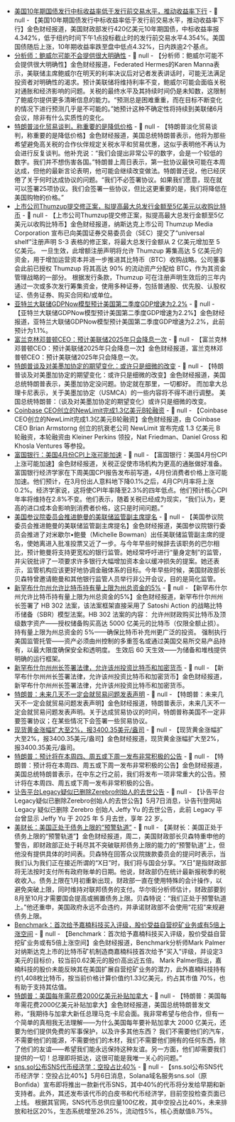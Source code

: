 - [美国10年期国债发行中标收益率低于发行前交易水平，推动收益率下行](https://www.cls.cn/detail/2023870) - 📰 null - 【美国10年期国债发行中标收益率低于发行前交易水平，推动收益率下行】金色财经报道，美国财政部发行420亿美元10年期国债，中标收益率报4.342%，低于纽约时间下午1点投标截止时的发行前交易水平4.354%。美国国债随后上涨，10年期收益率跌至盘中低点4.32%，日内跌逾2个基点。
- [分析师：鲍威尔可能不会提供很大明确性](https://flash.jin10.com/detail/20250507015229187800) - 📰 null - 【分析师：鲍威尔可能不会提供很大明确性】金色财经报道，Federated Hermes的Karen Manna表示，美联储主席鲍威尔在明天的利率决议后对记者发表讲话时，可能无法满足投资者对明确性的渴求。预计美联储将维持利率不变，鲍威尔可能会面临关税对通胀和经济影响的问题。关税的最终水平及其持续时间仍是未知数，这限制了鲍威尔提供更多清晰信息的能力。“预测总是困难重重，而在目标不断变化的情况下进行预测几乎是不可能的。”她预计这种不确定性将持续到美联储6月会议，除非有什么实质性的变化。
- [特朗普淡化贸易谈判，称重要的是降低价格](https://flash.jin10.com/detail/20250507012146381800) - 📰 null - 【特朗普淡化贸易谈判，称重要的是降低价格】金色财经报道，美国总统特朗普表示，他将为那些希望避免高关税的合作伙伴规定关税水平和贸易优惠，这似乎表明他不再认为会进行反复谈判。他补充说：“我们会提出非常公平的数字，会是一个较低的数字。我们并不想伤害各国。”特朗普上周日表示，第一批协议最快可能在本周达成，但他的最新言论表明，他可能会继续改变做法。特朗普还说，他已经厌倦了关于何时达成协议的问题。“我们不必签署协议。如果我们愿意，现在就可以签署25项协议。我们会签署一些协议，但比这更重要的是，我们将降低在美国购物的价格。”
- [上市公司Thumzup提交修正案，拟提高最大总发行金额至5亿美元以收购比特币](https://www.prnewswire.com/news-releases/thumzup-media-corporation-files-form-s-3-amendment-to-increase-shelf-registration-to-500-million-302447412.html) - 📰 null - 【上市公司Thumzup提交修正案，拟提高最大总发行金额至5亿美元以收购比特币】金色财经报道，纳斯达克上市公司 Thumzup Media Corporation 宣布已向美国证券交易委员会（SEC）提交了“universal shelf”注册声明 S-3 表格的修正案，将最大总发行金额从 2 亿美元增加至 5 亿美元。 
一旦生效，此增额注册声明将允许 Thumzup 筹集高达 5 亿美元的资金，用于增加运营资本并进一步推进其比特币（BTC）收购战略。公司董事会此前已授权 Thumzup 将其高达 90% 的流动资产分配给 BTC，作为其资金管理战略的一部分。 
根据发行条款，Thumzup 可在注册声明生效后的三年内通过一次或多次发行筹集资金，使用多种证券，包括普通股、优先股、认股权证、债务证券、购买合同和/或单位。
- [亚特兰大联储GDPNow模型预计美国第二季度GDP增速为2.2%](https://flash.jin10.com/detail/20250507004748798800) - 📰 null - 【亚特兰大联储GDPNow模型预计美国第二季度GDP增速为2.2%】金色财经报道，亚特兰大联储GDPNow模型预计美国第二季度GDP增速为2.2%，此前预计为1.1%。
- [富兰克林邓普顿CEO：预计美联储2025年只会降息一次](https://flash.jin10.com/detail/20250507005728267800) - 📰 null - 【富兰克林邓普顿CEO：预计美联储2025年只会降息一次】金色财经报道，富兰克林邓普顿CEO：预计美联储2025年只会降息一次。
- [特朗普谈及对美墨加协定的期望变化：或许只是细微的改变](https://flash.jin10.com/detail/20250507003819367800) - 📰 null - 【特朗普谈及对美墨加协定的期望变化：或许只是细微的改变】金色财经报道，美国总统特朗普表示，美墨加协定没问题。协定就在那里，一切都好。 
而加拿大总理卡尼表示，关于美墨加协定（USMCA）的一些内容将不得不进行调整。 
美国总统特朗普：（谈及对美墨加协定的期望变化）或许只是细微的改变。
- [Coinbase CEO创立的NewLimit完成1.3亿美元B轮融资](https://techcrunch.com/2025/05/06/newlimit-founded-by-coinbase-ceo-brian-armstorng-raises-130m-to-develop-age-reversing-therapies/) - 📰 null - 【Coinbase CEO创立的NewLimit完成1.3亿美元B轮融资】金色财经报道，由 Coinbase CEO Brian Armstorng 创立的抗衰老公司 NewLimit 宣布完成 1.3 亿美元 B 轮融资，本轮融资由 Kleiner Perkins 领投，Nat Friedman、Daniel Gross 和 Khosla Ventures 等参投。
- [富国银行：美国4月份CPI上涨可能加速](https://flash.jin10.com/detail/20250506222856189800) - 📰 null - 【富国银行：美国4月份CPI上涨可能加速】金色财经报道，关税正促使市场机构为更高的通胀做好准备。富国银行经济学家在下周美国CPI报告发布前写道，4月份消费者价格上涨可能加速。他们预计，在3月份出人意料地下降0.1%之后，4月CPI月率将上涨0.2%。经济学家说，这将使CPI年率降至2.3%的四年低点。他们预计核心CPI年率将维持在2.8%不变。他们表示，随着关税已经成为现实，“我们认为，更高的进口成本会影响到消费者价格，这只是时间问题。”
- [美国参议院委员会推进鲍曼的美联储监管副主席提名](https://flash.jin10.com/detail/20250506230951674800) - 📰 null - 【美国参议院委员会推进鲍曼的美联储监管副主席提名】金色财经报道，美国参议院银行委员会推进了对米歇尔•鲍曼（Michelle Bowman）出任美联储监管副主席的提名，使她离进入批准投票又近了一步。与今年早些时候辞去该职务的巴尔相比，预计鲍曼将支持更宽松的银行监管。她经常呼吁进行“量身定制”的监管，并尖锐批评了一项要求许多银行大幅增加资本金以缓冲损失的提案。她还表示，监管机构应该更好地协调金融体系的目标。今年早些时候，美国财政部长贝森特曾邀请鲍曼和其他银行监管人员举行非公开会议，目的是简化监管。
- [新罕布什尔州允许比特币持有量上限为州总资金的5%]() - 📰 null - 【新罕布什尔州允许比特币持有量上限为州总资金的5%】金色财经报道，新罕布什尔州州长签署了 HB 302 法案，该法案框架直接采用了 Satoshi Action 的战略比特币储备（SBR）模型法案。HB 302 法案的内容： 
允许州财政购买比特币及顶级数字资产——授权储备购买高达 5000 亿美元的比特币（仅限全额止损）。 
持有量上限为州总资金的 5%——确保比特币补充州更广泛的投资。 
强制执行美国监管托管——资产必须由州控制的多重签名或通过美国交易所交易产品持有，以最大限度确保安全和透明度。 
生效后 60 天生效——为储备和堆栈提供明确的运行框架。
- [新罕布什尔州州长签署法律，允许该州投资比特币和加密货币](https://x.com/WatcherGuru/status/1919788424631873730) - 📰 null - 【新罕布什尔州州长签署法律，允许该州投资比特币和加密货币】金色财经报道，新罕布什尔州州长签署法律，允许该州投资比特币和加密货币。
- [特朗普：未来几天不一定会就贸易问题发表声明](https://www.cls.cn/detail/2023858) - 📰 null - 【特朗普：未来几天不一定会就贸易问题发表声明】金色财经报道，特朗普表示，未来几天不一定会就贸易问题发表声明。关于达成贸易协议的时间，特朗普称美国不一定非要签署协议；在某些情况下会签署一些贸易协议。
- [现货黄金涨幅扩大至2%，报3400.35美元/盎司]() - 📰 null - 【现货黄金涨幅扩大至2%，报3400.35美元/盎司】金色财经报道，现货黄金涨幅扩大至2%，报3400.35美元/盎司。
- [特朗普：预计将在本周四、周五或下周一发布非常积极的公告](https://www.cls.cn/detail/2023854) - 📰 null - 【特朗普：预计将在本周四、周五或下周一发布非常积极的公告】金色财经报道，美国总统特朗普表示，在中东之行之前，我们将发布一项非常重大的公告。预计将在本周四、周五或下周一发布非常积极的公告。
- [讣告平台Legacy疑似已删除Zerebro创始人的去世公告](https://www.legacy.com/obituaries/search) - 📰 null - 【讣告平台Legacy疑似已删除Zerebro创始人的去世公告】5月7日消息，讣告刊登网站 Legacy 疑似已删除 Zerebro 创始人 Jeffy Yu 的去世公告，此前 Legacy 平台曾显示 Jeffy Yu 于 2025 年 5 月去世，享年 22 岁。
- [美财长：美国正处于债务上限的“预警轨道”](https://flash.jin10.com/detail/20250506234954130800) - 📰 null - 【美财长：美国正处于债务上限的“预警轨道”】金色财经报道，周二，美国财政部长贝森特重申他的警告，即财政部正处于耗尽其不突破联邦债务上限的能力的“预警轨道”上，但他没有提供具体的时间表。贝森特在回答众议院拨款委员会的提问时表示，当我们认为我们正在接近所谓的“X日”时，我们将与国会分享。“X日”是指财政部将无法按时支付所有政府账单的日期。他说，财政部仍在统计最新报税季的税收收入。债务上限在1月初重新出现，财政部一直在使用特殊的会计操作，以避免突破上限，同时维持对联邦债务的支付。华尔街分析师估计，财政部要到8月至10月才需要国会提高或搁置债务上限。贝森特说：“我们正处于预警轨道上。”他还重申，美国政府永远不会违约，并承诺财政部不会使用“花招”来规避债务上限。
- [Benchmark：首次给予嘉楠科技买入评级，股价受益自营挖矿业务或有5倍上涨空间](https://www.coindesk.com/markets/2025/05/06/bitcoin-mining-rig-maker-canaan-could-have-5x-upside-says-wall-street-analyst) - 📰 null - 【Benchmark：首次给予嘉楠科技买入评级，股价受益自营挖矿业务或有5倍上涨空间】金色财经报道，Benchmark分析师Mark Palmer对纳斯达克上市的比特币矿机制造商嘉楠科技首次给予“买入”评级，并设定3美元的目标价，较当前0.62美元的股价高出近五倍。 
Mark Palmer指出，嘉楠科技的股价未能反映其在美国扩展自营挖矿业务的潜力，此外嘉楠科技持有约1,408枚比特币，按当前价格计算价值约1.33亿美元，约占其市值 70%，也有助于支持其估值。
- [特朗普：美国每年需花费2000亿美元补贴加拿大]() - 📰 null - 【特朗普：美国每年需花费2000亿美元补贴加拿大】金色财经报道，美国总统特朗普发文称，“我期待与加拿大新任总理马克·卡尼会面。我非常希望与他合作，但有一个简单的真相我无法理解——为什么美国每年要补贴加拿大 2000 亿美元，还要为他们提供免费的军事保护，以及许多其他东西？ 
我们不需要他们的汽车，不需要他们的能源，不需要他们的木材，我们不需要他们拥有的任何东西，除了他们的友谊——希望我们能永远保持这种友谊。另一方面，他们却需要我们提供的一切！总理即将抵达，这很可能是我唯一关心的问题。”
- [sns.sol公布SNS代币经济学：空投占比40%](https://x.com/sns/status/1919771002919092231) - 📰 null - 【sns.sol公布SNS代币经济学：空投占比40%】5月6日消息，Solana域名服务sns.sol（原Bonfida）宣布即将推出一款新代币SNS，其中40%的代币将分发给早期和新支持者。此外，其还发布该代币的白皮书和代币经济学，目前空投检查页面已上线。 
根据其官网，SNS代币总供应量100亿枚，其中空投占比40%，未来排放和社区20%，生态系统增至26.25%，流动性5%，核心贡献值8.75%。
